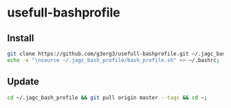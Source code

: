 # usefull-bashprofile

## Install
```bash
git clone https://github.com/g3org3/usefull-bashprofile.git ~/.jagc_bash_profile;
echo -e "\nsource ~/.jagc_bash_profile/bash_profile.sh" >> ~/.bashrc;
```

## Update
```bash
cd ~/.jagc_bash_profile && git pull origin master --tags && cd ~;
```
